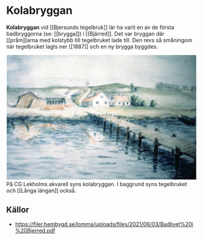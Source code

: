 # Kolabryggan

**Kolabryggan** vid [[Bjersunds tegelbruk]] lär ha varit en av de första badbryggorna (se: [[brygga]]) i [[Bjärred]]. Det var bryggan där [[pråm]]arna med kolstybb till tegelbruket lade till. Den revs så småningom när tegelbruket lagts ner [[1887]] och en ny brygga byggdes.

![Kolabryggan_001](images/Kolabryggan_001.png)
På CG Lekholms akvarell syns kolabryggan. I baggrund syns tegelbruket och [[Långa längan]] också.

## Källor

* <https://filer.hembygd.se/lomma/uploads/files/2021/06/03/Badlivet%20i%20Bjerred.pdf>
